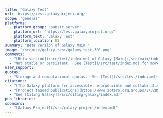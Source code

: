 ```yaml
---
title: "Galaxy Test"
url: "https://test.galaxyproject.org/"
scope: "general"
platforms:
  - platform_group: "public-server"
    platform_url: "https://test.galaxyproject.org/"
    platform_text: "Galaxy Test"
    platform_location: US
summary: "Beta version of Galaxy Main "
image: "/src/use/galaxy-test/galaxy-test-300.png"
comments:
  - "[Beta version](/src/test/index.md) of Galaxy [Main](/src/main/index.md)"
  - "Not stable or persistent.  See [Test](/src/test/index.md) for more."
user_support:
quotas:
  - "Storage and computational quotas.  See [Test](/src/test/index.md) for details"
citations:
  - "[The Galaxy platform for accessible, reproducible and collaborative biomedical analyses: 2016 update](http://nar.oxfordjournals.org/content/44/W1/W3.full),  [Enis Afgan](/src/people/enis-afgan/index.md), [Dannon Baker](/src/people/dannon-baker/index.md), [Marius van den Beek](http://www.ibps.upmc.fr/en/ibps/directory/1921-Marius-Van+Den+Beek), [Daniel Blankenberg](/src/people/dan/index.md), [Dave Bouvier](/src/people/dave-bouvier/index.md), [Martin Čech](/src/people/marten/index.md), [John Chilton](/src/people/john-chilton/index.md), [Dave Clements](/src/people/dave-clements/index.md), [Nate Coraor](/src/people/nate/index.md), [Carl Eberhard](/src/people/carl-eberhard/index.md), [Björn Grüning](/src/people/bjoern-gruening/index.md), [Aysam Guerler](/src/people/guerler/index.md), [Jennifer Hillman-Jackson](/src/people/jennifer-jackson/index.md), [Greg Von Kuster](/src/people/greg_vonkuster/index.md), [E. Rasche](https://github.com/erasche), [Nicola Soranzo](http://biowiki.crs4.it/biowiki/NicolaSoranzo), [Nitesh Turaga](/src/people/nitesh-turaga/index.md), [James Taylor](/src/people/james-taylor/index.md), [Anton Nekrutenko](/src/people/anton/index.md), and [Jeremy Goecks](/src/people/jeremy-goecks/index.md). *Nucleic Acids Research* (2016) 44(W1): W3-W10 doi:10.1093/nar/gkw343"
  - "[Project tagged publications](https://www.zotero.org/groups/1732893/galaxy/items/tag/%2BProject) in [Galaxy Publication library](/src/publication-library/index.md)."
  - "See [Citing Galaxy](/src/citing-galaxy/index.md)"
pub_libraries:
sponsors:
  - "[Galaxy Project](/src/galaxy-project/index.md)"
---
```

